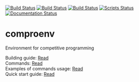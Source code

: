 [![Build Status](https://travis-ci.org/aobolensk/comproenv.svg?branch=master)](https://travis-ci.org/aobolensk/comproenv)
[![Build Status](https://ci.appveyor.com/api/projects/status/d8nrtkhe7fmg458j?svg=true)](https://ci.appveyor.com/project/aobolensk/comproenv)
[![Build Status](https://github.com/aobolensk/comproenv/workflows/Build%20and%20run/badge.svg)](https://github.com/aobolensk/comproenv/actions)
[![Scripts Status](https://github.com/aobolensk/comproenv/workflows/Scripts/badge.svg)](https://github.com/aobolensk/comproenv/actions)
[![Documentation Status](https://github.com/aobolensk/comproenv/workflows/Documentation/badge.svg)](https://github.com/aobolensk/comproenv/actions)

# comproenv
Environment for competitive programming

Building guide: [Read](Building.md)  
Commands: [Read](Commands.md)  
Examples of commands usage: [Read](Examples.md)  
Quick start guide: [Read](Quick_start.md)  
